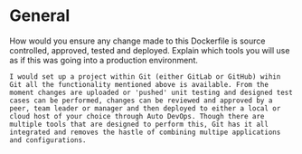 General
=========

How would you ensure any change made to this Dockerfile is source controlled, approved, tested and deployed. Explain which tools you will use as if this was going into a production environment.

`I would set up a project within Git (either GitLab or GitHub) wihin Git all the functionality mentioned above is available. From the moment changes are uploaded or 'pushed' unit testing and designed test cases can be performed, changes can be reviewed and approved by a peer, team leader or manager and then deployed to either a local or cloud host of your choice through Auto DevOps.
Though there are multiple tools that are designed to perform this, Git has it all integrated and removes the hastle of combining multipe applications and configurations.`
